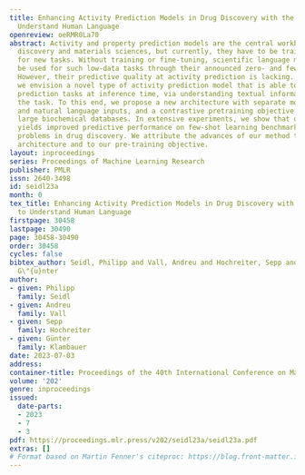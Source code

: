 ```yaml
---
title: Enhancing Activity Prediction Models in Drug Discovery with the Ability to
  Understand Human Language
openreview: oeRMR0La70
abstract: Activity and property prediction models are the central workhorses in drug
  discovery and materials sciences, but currently, they have to be trained or fine-tuned
  for new tasks. Without training or fine-tuning, scientific language models could
  be used for such low-data tasks through their announced zero- and few-shot capabilities.
  However, their predictive quality at activity prediction is lacking. In this work,
  we envision a novel type of activity prediction model that is able to adapt to new
  prediction tasks at inference time, via understanding textual information describing
  the task. To this end, we propose a new architecture with separate modules for chemical
  and natural language inputs, and a contrastive pretraining objective on data from
  large biochemical databases. In extensive experiments, we show that our method CLAMP
  yields improved predictive performance on few-shot learning benchmarks and zero-shot
  problems in drug discovery. We attribute the advances of our method to the modularized
  architecture and to our pre-training objective.
layout: inproceedings
series: Proceedings of Machine Learning Research
publisher: PMLR
issn: 2640-3498
id: seidl23a
month: 0
tex_title: Enhancing Activity Prediction Models in Drug Discovery with the Ability
  to Understand Human Language
firstpage: 30458
lastpage: 30490
page: 30458-30490
order: 30458
cycles: false
bibtex_author: Seidl, Philipp and Vall, Andreu and Hochreiter, Sepp and Klambauer,
  G\"{u}nter
author:
- given: Philipp
  family: Seidl
- given: Andreu
  family: Vall
- given: Sepp
  family: Hochreiter
- given: Günter
  family: Klambauer
date: 2023-07-03
address: 
container-title: Proceedings of the 40th International Conference on Machine Learning
volume: '202'
genre: inproceedings
issued:
  date-parts:
  - 2023
  - 7
  - 3
pdf: https://proceedings.mlr.press/v202/seidl23a/seidl23a.pdf
extras: []
# Format based on Martin Fenner's citeproc: https://blog.front-matter.io/posts/citeproc-yaml-for-bibliographies/
---
```

